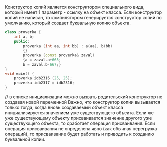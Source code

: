 Конструктор копий является конструктором специального вида, который имеет 1 параметр - ссылку на объект класса. Если конструктор копий не написан, то компилятором генерируется конструктор копий по умолчанию, который создает буквальную копию объекта.
```cpp
class proverka {
	int a, b;
	public:
		proverka (int aa, int bb) : a(aa), b(bb)
		{}
		proverka (const proverka& zaval)
		{a = zaval.a+665;
		b = zaval.b-667;}
}
void main() {
	proverka idb2316 (25, 25);
	proverka idb2317 = idb2316;
}
```
// в списке инициализации можно вызвать родительский конструктор не создавая новой переменной
Важно, что конструктор копии вызывается только тогда, когда вновь создаваемый объект класса инициализируется значением уже существующего объекта. Если же уже существующему объекту присваивается значение другого уже существующего объекта, то сработает операция присваивания. Если операция присваивания не определена явно (как обычная перегрузка операций), то присваивание будет работать и приводить к созданию буквальной копии.